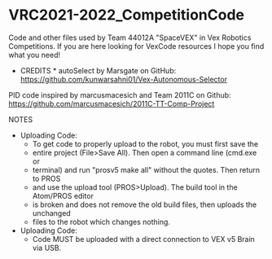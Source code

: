 # VRC2021-2022_CompetitionCode
Code and other files used by Team 44012A "SpaceVEX" in Vex Robotics Competitions. If you are here looking for VexCode resources I hope you find what you need!

* CREDITS *
autoSelect by Marsgate on GitHub: https://github.com/kunwarsahni01/Vex-Autonomous-Selector

PID code inspired by marcusmacesich and Team 2011C on Github: https://github.com/marcusmacesich/2011C-TT-Comp-Project

NOTES
 - Uploading Code:
   * To get code to properly upload to the robot, you must first save the
   * entire project (File>Save All). Then open a command line (cmd.exe or
   * terminal) and run "prosv5 make all" without the quotes. Then return to PROS
   * and use the upload tool (PROS>Upload). The build tool in the Atom/PROS editor
   * is broken and does not remove the old build files, then uploads the unchanged
   * files to the robot which changes nothing.
- Uploading Code:
   * Code MUST be uploaded with a direct connection to VEX v5 Brain via USB.
